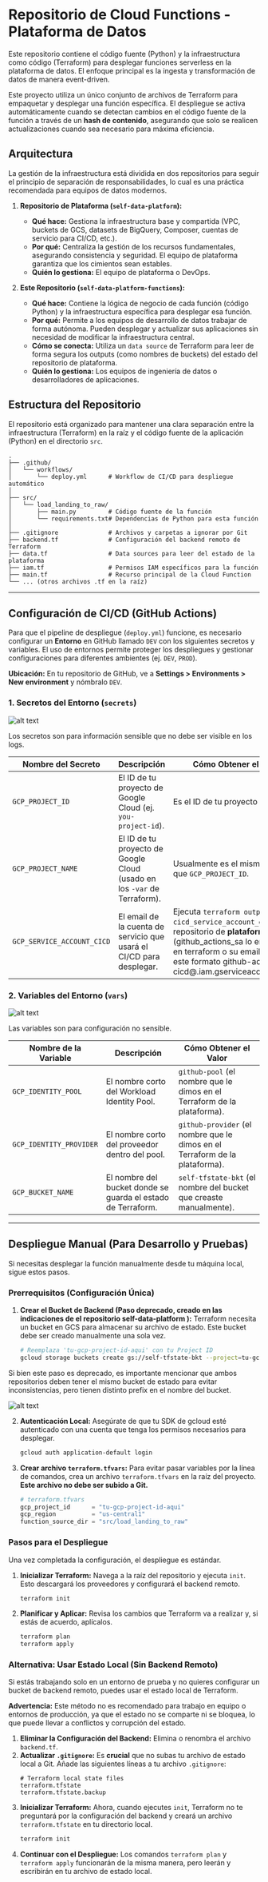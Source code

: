 # Repositorio de Cloud Functions - Plataforma de Datos

Este repositorio contiene el código fuente (Python) y la infraestructura como código (Terraform) para desplegar funciones serverless en la plataforma de datos. El enfoque principal es la ingesta y transformación de datos de manera event-driven.

Este proyecto utiliza un único conjunto de archivos de Terraform para empaquetar y desplegar una función específica. El despliegue se activa automáticamente cuando se detectan cambios en el código fuente de la función a través de un **hash de contenido**, asegurando que solo se realicen actualizaciones cuando sea necesario para máxima eficiencia.

## Arquitectura

La gestión de la infraestructura está dividida en dos repositorios para seguir el principio de separación de responsabilidades, lo cual es una práctica recomendada para equipos de datos modernos.

1.  **Repositorio de Plataforma (`self-data-platform`):**
    * **Qué hace:** Gestiona la infraestructura base y compartida (VPC, buckets de GCS, datasets de BigQuery, Composer, cuentas de servicio para CI/CD, etc.).
    * **Por qué:** Centraliza la gestión de los recursos fundamentales, asegurando consistencia y seguridad. El equipo de plataforma garantiza que los cimientos sean estables.
    * **Quién lo gestiona:** El equipo de plataforma o DevOps.

2.  **Este Repositorio (`self-data-platform-functions`):**
    * **Qué hace:** Contiene la lógica de negocio de cada función (código Python) y la infraestructura específica para desplegar esa función.
    * **Por qué:** Permite a los equipos de desarrollo de datos trabajar de forma autónoma. Pueden desplegar y actualizar sus aplicaciones sin necesidad de modificar la infraestructura central.
    * **Cómo se conecta:** Utiliza un `data source` de Terraform para leer de forma segura los outputs (como nombres de buckets) del estado del repositorio de plataforma.
    * **Quién lo gestiona:** Los equipos de ingeniería de datos o desarrolladores de aplicaciones.

## Estructura del Repositorio

El repositorio está organizado para mantener una clara separación entre la infraestructura (Terraform) en la raíz y el código fuente de la aplicación (Python) en el directorio `src`.

```
.
├── .github/
│   └── workflows/
│       └── deploy.yml      # Workflow de CI/CD para despliegue automático
│
├── src/
│   └── load_landing_to_raw/
│       ├── main.py         # Código fuente de la función
│       └── requirements.txt# Dependencias de Python para esta función
│
├── .gitignore              # Archivos y carpetas a ignorar por Git
├── backend.tf              # Configuración del backend remoto de Terraform
├── data.tf                 # Data sources para leer del estado de la plataforma
├── iam.tf                  # Permisos IAM específicos para la función
├── main.tf                 # Recurso principal de la Cloud Function
└── ... (otros archivos .tf en la raíz)
```

---

## Configuración de CI/CD (GitHub Actions)

Para que el pipeline de despliegue (`deploy.yml`) funcione, es necesario configurar un **Entorno** en GitHub llamado `DEV` con los siguientes secretos y variables. El uso de entornos permite proteger los despliegues y gestionar configuraciones para diferentes ambientes (ej. `DEV`, `PROD`).

**Ubicación:** En tu repositorio de GitHub, ve a **Settings > Environments > New environment** y nómbralo `DEV`.

### 1. Secretos del Entorno (`secrets`)

![alt text](image.png)

Los secretos son para información sensible que no debe ser visible en los logs.

| Nombre del Secreto              | Descripción                                                                 | Cómo Obtener el Valor                                                                                             |
| ------------------------------- | --------------------------------------------------------------------------- | ----------------------------------------------------------------------------------------------------------------- |
| `GCP_PROJECT_ID`                | El ID de tu proyecto de Google Cloud (ej. `you-project-id`).       | Es el ID de tu proyecto de GCP.                                                                                   |
| `GCP_PROJECT_NAME`              | El ID de tu proyecto de Google Cloud (usado en los `-var` de Terraform).      | Usualmente es el mismo valor que `GCP_PROJECT_ID`.                                                                |
| `GCP_SERVICE_ACCOUNT_CICD`      | El email de la cuenta de servicio que usará el CI/CD para desplegar.          | Ejecuta `terraform output -raw cicd_service_account_email` en tu repositorio de **plataforma** (github_actions_sa lo encuentra en terraform o su email va ser de este formato github-actions-cicd@<your-project-id>.iam.gserviceaccount.com).                     |

### 2. Variables del Entorno (`vars`)

![alt text](image-1.png)

Las variables son para configuración no sensible.

| Nombre de la Variable     | Descripción                                                                 | Cómo Obtener el Valor                                                                                             |
| ------------------------- | --------------------------------------------------------------------------- | ----------------------------------------------------------------------------------------------------------------- |
| `GCP_IDENTITY_POOL`       | El nombre corto del Workload Identity Pool.                                 | `github-pool` (el nombre que le dimos en el Terraform de la plataforma).                                          |
| `GCP_IDENTITY_PROVIDER`   | El nombre corto del proveedor dentro del pool.                              | `github-provider` (el nombre que le dimos en el Terraform de la plataforma).                                      |
| `GCP_BUCKET_NAME`         | El nombre del bucket donde se guarda el estado de Terraform.                | `self-tfstate-bkt` (el nombre del bucket que creaste manualmente).                                                |

---

## Despliegue Manual (Para Desarrollo y Pruebas)

Si necesitas desplegar la función manualmente desde tu máquina local, sigue estos pasos.

### Prerrequisitos (Configuración Única)

1.  **Crear el Bucket de Backend (Paso deprecado, creado en las indicaciones de el repositorio self-data-platform ):** Terraform necesita un bucket en GCS para almacenar su archivo de estado. Este bucket debe ser creado manualmente una sola vez.
    ```bash
    # Reemplaza 'tu-gcp-project-id-aqui' con tu Project ID
    gcloud storage buckets create gs://self-tfstate-bkt --project=tu-gcp-project-id-aqui --location=us-central1 --uniform-bucket-level-access
    ```

Si bien este paso es deprecado, es importante mencionar que ambos repositorios deben tener el mismo bucket de estado para evitar inconsistencias, pero tienen distinto prefix en el nombre del bucket.

![alt text](image-2.png)


2.  **Autenticación Local:** Asegúrate de que tu SDK de gcloud esté autenticado con una cuenta que tenga los permisos necesarios para desplegar.
    ```bash
    gcloud auth application-default login
    ```
3.  **Crear archivo `terraform.tfvars`:** Para evitar pasar variables por la línea de comandos, crea un archivo `terraform.tfvars` en la raíz del proyecto. **Este archivo no debe ser subido a Git.**
    ```terraform
    # terraform.tfvars
    gcp_project_id      = "tu-gcp-project-id-aqui"
    gcp_region          = "us-central1"
    function_source_dir = "src/load_landing_to_raw"
    ```

### Pasos para el Despliegue

Una vez completada la configuración, el despliegue es estándar.

1.  **Inicializar Terraform:** Navega a la raíz del repositorio y ejecuta `init`. Esto descargará los proveedores y configurará el backend remoto.
    ```bash
    terraform init
    ```
2.  **Planificar y Aplicar:** Revisa los cambios que Terraform va a realizar y, si estás de acuerdo, aplícalos.
    ```bash
    terraform plan
    terraform apply
    

### Alternativa: Usar Estado Local (Sin Backend Remoto)

Si estás trabajando solo en un entorno de prueba y no quieres configurar un bucket de backend remoto, puedes usar el estado local de Terraform.

**Advertencia:** Este método no es recomendado para trabajo en equipo o entornos de producción, ya que el estado no se comparte ni se bloquea, lo que puede llevar a conflictos y corrupción del estado.

1.  **Eliminar la Configuración del Backend:** Elimina o renombra el archivo `backend.tf`.
2.  **Actualizar `.gitignore`:** Es **crucial** que no subas tu archivo de estado local a Git. Añade las siguientes líneas a tu archivo `.gitignore`:
    ```
    # Terraform local state files
    terraform.tfstate
    terraform.tfstate.backup
    ```
3.  **Inicializar Terraform:** Ahora, cuando ejecutes `init`, Terraform no te preguntará por la configuración del backend y creará un archivo `terraform.tfstate` en tu directorio local.
    ```bash
    terraform init
    ```
4.  **Continuar con el Despliegue:** Los comandos `terraform plan` y `terraform apply` funcionarán de la misma manera, pero leerán y escribirán en tu archivo de estado local.
